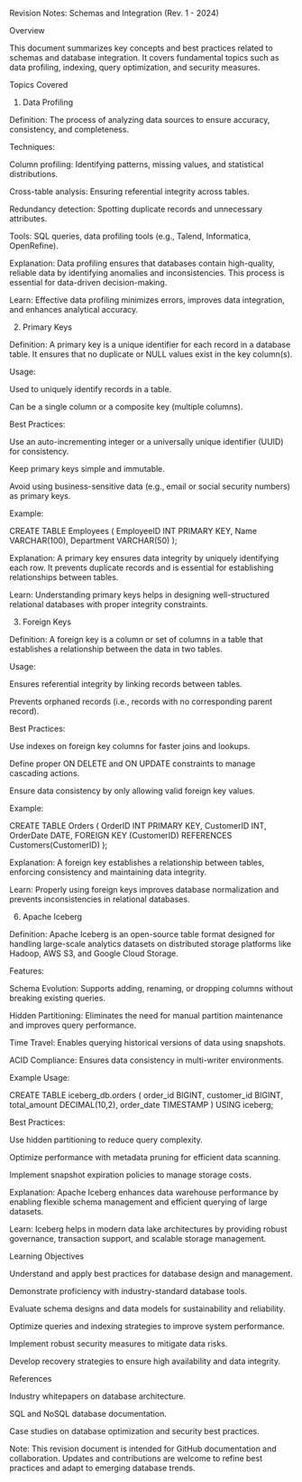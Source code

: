 Revision Notes: Schemas and Integration (Rev. 1 - 2024)

Overview

This document summarizes key concepts and best practices related to schemas and database integration. It covers fundamental topics such as data profiling, indexing, query optimization, and security measures.

Topics Covered

1. Data Profiling

Definition: The process of analyzing data sources to ensure accuracy, consistency, and completeness.

Techniques:

Column profiling: Identifying patterns, missing values, and statistical distributions.

Cross-table analysis: Ensuring referential integrity across tables.

Redundancy detection: Spotting duplicate records and unnecessary attributes.

Tools: SQL queries, data profiling tools (e.g., Talend, Informatica, OpenRefine).

Explanation: Data profiling ensures that databases contain high-quality, reliable data by identifying anomalies and inconsistencies. This process is essential for data-driven decision-making.

Learn: Effective data profiling minimizes errors, improves data integration, and enhances analytical accuracy.

2. Primary Keys

Definition: A primary key is a unique identifier for each record in a database table. It ensures that no duplicate or NULL values exist in the key column(s).

Usage:

Used to uniquely identify records in a table.

Can be a single column or a composite key (multiple columns).

Best Practices:

Use an auto-incrementing integer or a universally unique identifier (UUID) for consistency.

Keep primary keys simple and immutable.

Avoid using business-sensitive data (e.g., email or social security numbers) as primary keys.

Example:

CREATE TABLE Employees (
    EmployeeID INT PRIMARY KEY,
    Name VARCHAR(100),
    Department VARCHAR(50)
);

Explanation: A primary key ensures data integrity by uniquely identifying each row. It prevents duplicate records and is essential for establishing relationships between tables.

Learn: Understanding primary keys helps in designing well-structured relational databases with proper integrity constraints.

3. Foreign Keys

Definition: A foreign key is a column or set of columns in a table that establishes a relationship between the data in two tables.

Usage:

Ensures referential integrity by linking records between tables.

Prevents orphaned records (i.e., records with no corresponding parent record).

Best Practices:

Use indexes on foreign key columns for faster joins and lookups.

Define proper ON DELETE and ON UPDATE constraints to manage cascading actions.

Ensure data consistency by only allowing valid foreign key values.

Example:

CREATE TABLE Orders (
    OrderID INT PRIMARY KEY,
    CustomerID INT,
    OrderDate DATE,
    FOREIGN KEY (CustomerID) REFERENCES Customers(CustomerID)
);

Explanation: A foreign key establishes a relationship between tables, enforcing consistency and maintaining data integrity.

Learn: Properly using foreign keys improves database normalization and prevents inconsistencies in relational databases.

6. Apache Iceberg

Definition: Apache Iceberg is an open-source table format designed for handling large-scale analytics datasets on distributed storage platforms like Hadoop, AWS S3, and Google Cloud Storage.

Features:

Schema Evolution: Supports adding, renaming, or dropping columns without breaking existing queries.

Hidden Partitioning: Eliminates the need for manual partition maintenance and improves query performance.

Time Travel: Enables querying historical versions of data using snapshots.

ACID Compliance: Ensures data consistency in multi-writer environments.

Example Usage:

CREATE TABLE iceberg_db.orders (
    order_id BIGINT,
    customer_id BIGINT,
    total_amount DECIMAL(10,2),
    order_date TIMESTAMP
) USING iceberg;

Best Practices:

Use hidden partitioning to reduce query complexity.

Optimize performance with metadata pruning for efficient data scanning.

Implement snapshot expiration policies to manage storage costs.

Explanation: Apache Iceberg enhances data warehouse performance by enabling flexible schema management and efficient querying of large datasets.

Learn: Iceberg helps in modern data lake architectures by providing robust governance, transaction support, and scalable storage management.

Learning Objectives

Understand and apply best practices for database design and management.

Demonstrate proficiency with industry-standard database tools.

Evaluate schema designs and data models for sustainability and reliability.

Optimize queries and indexing strategies to improve system performance.

Implement robust security measures to mitigate data risks.

Develop recovery strategies to ensure high availability and data integrity.

References

Industry whitepapers on database architecture.

SQL and NoSQL database documentation.

Case studies on database optimization and security best practices.

Note: This revision document is intended for GitHub documentation and collaboration. Updates and contributions are welcome to refine best practices and adapt to emerging database trends.

